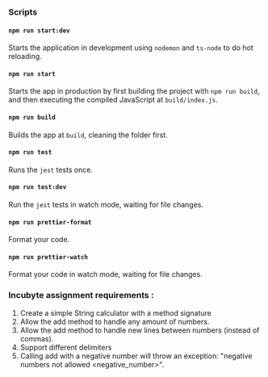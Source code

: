 ### Scripts

#### `npm run start:dev`

Starts the application in development using `nodemon` and `ts-node` to do hot reloading.

#### `npm run start`

Starts the app in production by first building the project with `npm run build`, and then executing the compiled JavaScript at `build/index.js`.

#### `npm run build`

Builds the app at `build`, cleaning the folder first.

#### `npm run test`

Runs the `jest` tests once.

#### `npm run test:dev`

Run the `jest` tests in watch mode, waiting for file changes.

#### `npm run prettier-format`

Format your code.

#### `npm run prettier-watch`

Format your code in watch mode, waiting for file changes.

### Incubyte assignment requirements :

1. Create a simple String calculator with a method signature
2. Allow the add method to handle any amount of numbers.
3. Allow the add method to handle new lines between numbers (instead of commas).
4. Support different delimiters
5. Calling add with a negative number will throw an exception: "negative numbers not allowed <negative_number>".